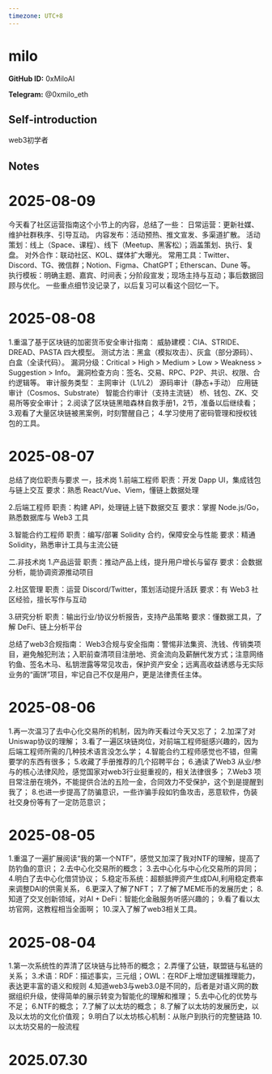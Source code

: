 ```yaml
---
timezone: UTC+8
---
```


# milo

**GitHub ID:** 0xMiloAI

**Telegram:** @0xmilo_eth

## Self-introduction

web3初学者

## Notes

<!-- Content_START -->
# 2025-08-09

今天看了社区运营指南这个小节上的内容，总结了一些：
日常运营：更新社媒、维护社群秩序、引导互动。
内容发布：活动预热、推文宣发、多渠道扩散。
活动策划：线上（Space、课程）、线下（Meetup、黑客松）；涵盖策划、执行、复盘。
对外合作：联动社区、KOL、媒体扩大曝光。
常用工具：Twitter、Discord、TG、微信群；Notion、Figma、ChatGPT；Etherscan、Dune 等。
执行模板：明确主题、嘉宾、时间表；分阶段宣发；现场主持与互动；事后数据回顾与优化。
一些重点细节没记录了，以后复习可以看这个回忆一下。

# 2025-08-08

1.重温了基于区块链的加密货币安全审计指南：
威胁建模：CIA、STRIDE、DREAD、PASTA 四大模型。
测试方法：黑盒（模拟攻击）、灰盒（部分源码）、白盒（全读代码）。
漏洞分级：Critical > High > Medium > Low > Weakness > Suggestion > Info。
漏洞检查方向：签名、交易、RPC、P2P、共识、权限、合约逻辑等。
审计服务类型：
主网审计（L1/L2）
源码审计（静态+手动）
应用链审计（Cosmos、Substrate）
智能合约审计（支持主流链）
桥、钱包、ZK、交易所等安全审计；
2.阅读了区块链黑暗森林自救手册1，2节，准备以后继续看；
3.观看了大量区块链被黑案例，时刻警醒自己；
4.学习使用了密码管理和授权钱包的工具。

# 2025-08-07

总结了岗位职责与要求
一，技术岗
1.前端工程师
职责：开发 Dapp UI，集成钱包与链上交互
要求：熟悉 React/Vue、Viem，懂链上数据处理

2.后端工程师
职责：构建 API，处理链上链下数据交互
要求：掌握 Node.js/Go，熟悉数据库与 Web3 工具

3.智能合约工程师
职责：编写/部署 Solidity 合约，保障安全与性能
要求：精通 Solidity，熟悉审计工具与主流公链

二.非技术岗
1.产品运营
职责：推动产品上线，提升用户增长与留存
要求：会数据分析，能协调资源推动项目

2.社区管理
职责：运营 Discord/Twitter，策划活动提升活跃
要求：有 Web3 社区经验，擅长写作与互动

3.研究分析
职责：输出行业/协议分析报告，支持产品策略
要求：懂数据工具，了解 DeFi、链上分析平台

总结了web3合规指南：
Web3合规与安全指南：警惕非法集资、洗钱、传销类项目，避免触犯刑法；入职前查清项目注册地、资金流向及薪酬代发方式；注意网络钓鱼、签名木马、私钥泄露等常见攻击，保护资产安全；远离高收益诱惑与无实际业务的“画饼”项目，牢记自己不仅是用户，更是法律责任主体。

# 2025-08-06

1.再一次温习了去中心化交易所的机制，因为昨天看过今天又忘了；
2.加深了对Uniswap协议的理解；
3.看了一遍区块链岗位，对前端工程师挺感兴趣的，因为后端工程师所需的几种技术语言没怎么学；
4.智能合约工程师感觉也不错，但需要学的东西有很多；
5.收藏了手册推荐的几个招聘平台；
6.通读了Web3 从业/参与的核心法律风险，感觉国家对web3行业挺重视的，相关法律很多；
7.Web3 项目常注册在境外，不能提供合法的五险一金，合同效力不受保护，这个到是提醒到我了；
8.也进一步提高了防骗意识，一些诈骗手段如钓鱼攻击，恶意软件，伪装社交身份等有了一定防范意识；

# 2025-08-05

1.重温了一遍扩展阅读“我的第一个NTF”，感觉又加深了我对NTF的理解，提高了防钓鱼的意识；
2.去中心化交易所的概念；
3.去中心化与中心化交易所的异同；
4.明白了去中心化借贷协议；
5.稳定币系统：超额抵押资产生成DAl,利用稳定费率来调整DAl的供需关系，
6.更深入了解了NFT；
7.了解了MEME币的发展历史；
8.知道了交叉创新领域，对AI + DeFi：智能化金融服务听感兴趣的；
9.看了看以太坊官网，这教程相当全面啊；
10.深入了解了web3相关工具。

# 2025-08-04

1.第一次系统性的弄清了区块链与比特币的概念；
2.弄懂了公链，联盟链与私链的关系；
3.术语：RDF：描述事实，三元组；OWL：在RDF上增加逻辑推理能力，表达更丰富的语义和规则
4.知道web3与web3.0是不同的，后者是对语义网的数据组织升级，使得简单的展示转变为智能化的理解和推理；
5.去中心化的优势与不足；
6.NTF的概念；
7.了解了以太坊的概念；
8.了解了以太坊的发展历史，以及以太坊的文化价值观；
9.明白了以太坊核心机制：从账户到执行的完整链路
10.以太坊交易的一般流程


# 2025.07.30


<!-- Content_END -->
